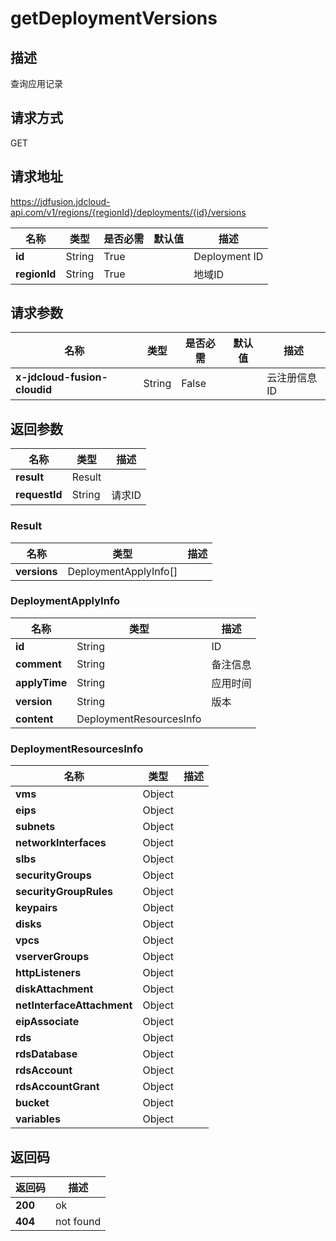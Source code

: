 # getDeploymentVersions


## 描述
查询应用记录

## 请求方式
GET

## 请求地址
https://jdfusion.jdcloud-api.com/v1/regions/{regionId}/deployments/{id}/versions

|名称|类型|是否必需|默认值|描述|
|---|---|---|---|---|
|**id**|String|True| |Deployment ID|
|**regionId**|String|True| |地域ID|

## 请求参数
|名称|类型|是否必需|默认值|描述|
|---|---|---|---|---|
|**x-jdcloud-fusion-cloudid**|String|False| |云注册信息ID|


## 返回参数
|名称|类型|描述|
|---|---|---|
|**result**|Result| |
|**requestId**|String|请求ID|

### Result
|名称|类型|描述|
|---|---|---|
|**versions**|DeploymentApplyInfo[]| |
### DeploymentApplyInfo
|名称|类型|描述|
|---|---|---|
|**id**|String|ID|
|**comment**|String|备注信息|
|**applyTime**|String|应用时间|
|**version**|String|版本|
|**content**|DeploymentResourcesInfo| |
### DeploymentResourcesInfo
|名称|类型|描述|
|---|---|---|
|**vms**|Object| |
|**eips**|Object| |
|**subnets**|Object| |
|**networkInterfaces**|Object| |
|**slbs**|Object| |
|**securityGroups**|Object| |
|**securityGroupRules**|Object| |
|**keypairs**|Object| |
|**disks**|Object| |
|**vpcs**|Object| |
|**vserverGroups**|Object| |
|**httpListeners**|Object| |
|**diskAttachment**|Object| |
|**netInterfaceAttachment**|Object| |
|**eipAssociate**|Object| |
|**rds**|Object| |
|**rdsDatabase**|Object| |
|**rdsAccount**|Object| |
|**rdsAccountGrant**|Object| |
|**bucket**|Object| |
|**variables**|Object| |

## 返回码
|返回码|描述|
|---|---|
|**200**|ok|
|**404**|not found|
